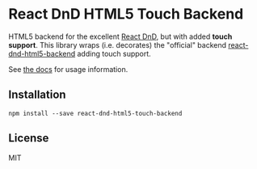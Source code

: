 # React DnD HTML5 Touch Backend

HTML5 backend for the excellent [React DnD](http://gaearon.github.io/react-dnd/), but with added **touch support**. This library wraps (i.e. decorates) the "official" backend [react-dnd-html5-backend](https://github.com/gaearon/react-dnd-html5-backend) adding touch support.

See [the docs](http://gaearon.github.io/react-dnd/docs-html5-backend.html) for usage information.

## Installation

```
npm install --save react-dnd-html5-touch-backend
```

## License

MIT
